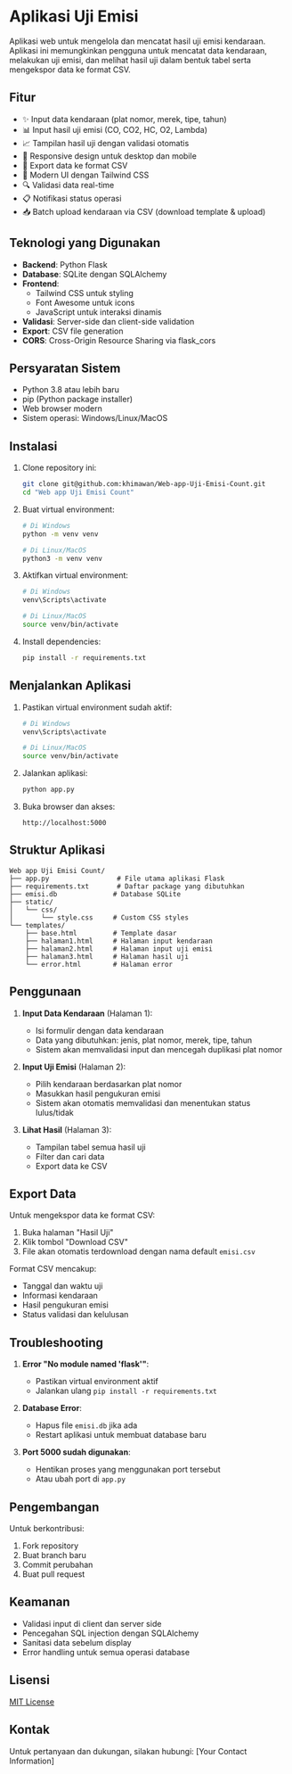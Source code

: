 # Aplikasi Uji Emisi

Aplikasi web untuk mengelola dan mencatat hasil uji emisi kendaraan. Aplikasi ini memungkinkan pengguna untuk mencatat data kendaraan, melakukan uji emisi, dan melihat hasil uji dalam bentuk tabel serta mengekspor data ke format CSV.

## Fitur

- ✨ Input data kendaraan (plat nomor, merek, tipe, tahun)
- 📊 Input hasil uji emisi (CO, CO2, HC, O2, Lambda)
- 📈 Tampilan hasil uji dengan validasi otomatis
- 📱 Responsive design untuk desktop dan mobile
- 💾 Export data ke format CSV
- 🎨 Modern UI dengan Tailwind CSS
- 🔍 Validasi data real-time
- 📋 Notifikasi status operasi
- 📥 Batch upload kendaraan via CSV (download template & upload)

## Teknologi yang Digunakan

- **Backend**: Python Flask
- **Database**: SQLite dengan SQLAlchemy
- **Frontend**: 
  - Tailwind CSS untuk styling
  - Font Awesome untuk icons
  - JavaScript untuk interaksi dinamis
- **Validasi**: Server-side dan client-side validation
- **Export**: CSV file generation
- **CORS**: Cross-Origin Resource Sharing via flask_cors

## Persyaratan Sistem

- Python 3.8 atau lebih baru
- pip (Python package installer)
- Web browser modern
- Sistem operasi: Windows/Linux/MacOS

## Instalasi

1. Clone repository ini:
   ```bash
   git clone git@github.com:khimawan/Web-app-Uji-Emisi-Count.git
   cd "Web app Uji Emisi Count"
   ```

2. Buat virtual environment:
   ```bash
   # Di Windows
   python -m venv venv
   
   # Di Linux/MacOS
   python3 -m venv venv
   ```

3. Aktifkan virtual environment:
   ```bash
   # Di Windows
   venv\Scripts\activate
   
   # Di Linux/MacOS
   source venv/bin/activate
   ```

4. Install dependencies:
   ```bash
   pip install -r requirements.txt
   ```

## Menjalankan Aplikasi

1. Pastikan virtual environment sudah aktif:
   ```bash
   # Di Windows
   venv\Scripts\activate
   
   # Di Linux/MacOS
   source venv/bin/activate
   ```

2. Jalankan aplikasi:
   ```bash
   python app.py
   ```

3. Buka browser dan akses:
   ```
   http://localhost:5000
   ```

## Struktur Aplikasi

```
Web app Uji Emisi Count/
├── app.py                 # File utama aplikasi Flask
├── requirements.txt       # Daftar package yang dibutuhkan
├── emisi.db              # Database SQLite
├── static/
│   └── css/
│       └── style.css     # Custom CSS styles
└── templates/
    ├── base.html         # Template dasar
    ├── halaman1.html     # Halaman input kendaraan
    ├── halaman2.html     # Halaman input uji emisi
    ├── halaman3.html     # Halaman hasil uji
    └── error.html        # Halaman error
```

## Penggunaan

1. **Input Data Kendaraan** (Halaman 1):
   - Isi formulir dengan data kendaraan
   - Data yang dibutuhkan: jenis, plat nomor, merek, tipe, tahun
   - Sistem akan memvalidasi input dan mencegah duplikasi plat nomor

2. **Input Uji Emisi** (Halaman 2):
   - Pilih kendaraan berdasarkan plat nomor
   - Masukkan hasil pengukuran emisi
   - Sistem akan otomatis memvalidasi dan menentukan status lulus/tidak

3. **Lihat Hasil** (Halaman 3):
   - Tampilan tabel semua hasil uji
   - Filter dan cari data
   - Export data ke CSV

## Export Data

Untuk mengekspor data ke format CSV:
1. Buka halaman "Hasil Uji"
2. Klik tombol "Download CSV"
3. File akan otomatis terdownload dengan nama default `emisi.csv`

Format CSV mencakup:
- Tanggal dan waktu uji
- Informasi kendaraan
- Hasil pengukuran emisi
- Status validasi dan kelulusan

## Troubleshooting

1. **Error "No module named 'flask'"**:
   - Pastikan virtual environment aktif
   - Jalankan ulang `pip install -r requirements.txt`

2. **Database Error**:
   - Hapus file `emisi.db` jika ada
   - Restart aplikasi untuk membuat database baru

3. **Port 5000 sudah digunakan**:
   - Hentikan proses yang menggunakan port tersebut
   - Atau ubah port di `app.py`

## Pengembangan

Untuk berkontribusi:
1. Fork repository
2. Buat branch baru
3. Commit perubahan
4. Buat pull request

## Keamanan

- Validasi input di client dan server side
- Pencegahan SQL injection dengan SQLAlchemy
- Sanitasi data sebelum display
- Error handling untuk semua operasi database

## Lisensi

[MIT License](LICENSE)

## Kontak

Untuk pertanyaan dan dukungan, silakan hubungi:
[Your Contact Information]
